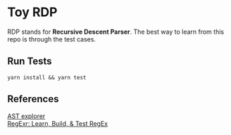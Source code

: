 # Toy RDP

RDP stands for **Recursive Descent Parser**. The best way to learn from this repo is through the test cases.

## Run Tests

```
yarn install && yarn test
```

## References

[AST explorer](https://astexplorer.net/)<br>
[RegExr: Learn, Build, & Test RegEx](https://regexr.com/)
